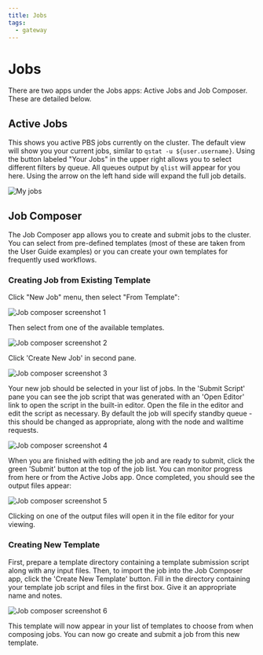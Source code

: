 ```yaml
---
title: Jobs
tags:
  - gateway
---
```


# Jobs

There are two apps under the Jobs apps: Active Jobs and Job Composer. These are detailed below.

## Active Jobs

This shows you active PBS jobs currently on the cluster. The default view will show you your current jobs, similar to `qstat -u ${user.username}`. Using the button labeled "Your Jobs" in the upper right allows you to select different filters by queue. All queues output by `qlist` will appear for you here. Using the arrow on the left hand side will expand the full job details.

<img src="/knowledge/downloads/gateway/images/myjobs.png" alt="My jobs" />

## Job Composer

The Job Composer app allows you to create and submit jobs to the cluster. You can select from pre-defined templates (most of these are taken from the User Guide examples) or you can create your own templates for frequently used workflows.

### Creating Job from Existing Template

Click "New Job" menu, then select "From Template":

<img src="/knowledge/downloads/gateway/images/jobcomposer1.png" alt="Job composer screenshot 1" />

Then select from one of the available templates. 

<img src="/knowledge/downloads/gateway/images/jobcomposer2.png" alt="Job composer screenshot 2" />

Click 'Create New Job' in second pane.

<img src="/knowledge/downloads/gateway/images/jobcomposer3.png" alt="Job composer screenshot 3" />

Your new job should be selected in your list of jobs. In the 'Submit Script' pane you can see the job script that was generated with an 'Open Editor' link to open the script in the built-in editor. Open the file in the editor and edit the script as necessary. By default the job will specify standby queue - this should be changed as appropriate, along with the node and walltime requests.

<img src="/knowledge/downloads/gateway/images/jobcomposer4.png" alt="Job composer screenshot 4" />

When you are finished with editing the job and are ready to submit, click the green 'Submit' button at the top of the job list. You can monitor progress from here or from the Active Jobs app. Once completed, you should see the output files appear:

<img src="/knowledge/downloads/gateway/images/jobcomposer5.png" alt="Job composer screenshot 5" />

Clicking on one of the output files will open it in the file editor for your viewing.

### Creating New Template

First, prepare a template directory containing a template submission script along with any input files. Then, to import the job into the Job Composer app, click the 'Create New Template' button. Fill in the directory containing your template job script and files in the first box. Give it an appropriate name and notes.

<img src="/knowledge/downloads/gateway/images/jobcomposer6.png" alt="Job composer screenshot 6" />

This template will now appear in your list of templates to choose from when composing jobs. You can now go create and submit a job from this new template.
